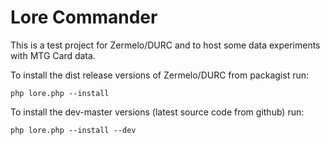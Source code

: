 Lore Commander
====================
This is a test project for Zermelo/DURC and to host some data experiments with MTG Card data.

To install the dist release versions of Zermelo/DURC from packagist run:

`php lore.php --install`

To install the dev-master versions (latest source code from github) run:

`php lore.php --install --dev`





